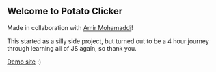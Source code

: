 ## Welcome to Potato Clicker

Made in collaboration with <a href="https://github.com/AmirMohammadi-1" target="_blank">Amir Mohamaddi</a>!

This started as a silly side project, but turned out to be a 4 hour journey through learning all of JS again, so thank you.

<a href="https://riley-ad-clark.github.io/potato-clicker-revamp/Game.html" target="_blank">Demo site</a> :)
